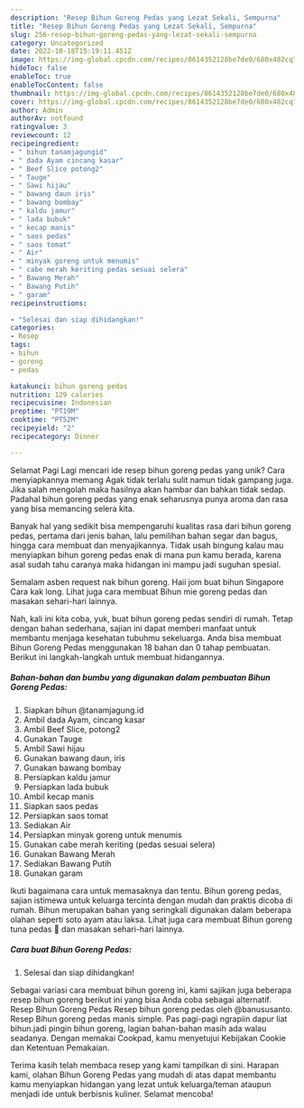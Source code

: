 ```yaml
---
description: "Resep Bihun Goreng Pedas yang Lezat Sekali, Sempurna"
title: "Resep Bihun Goreng Pedas yang Lezat Sekali, Sempurna"
slug: 256-resep-bihun-goreng-pedas-yang-lezat-sekali-sempurna
category: Uncategorized
date: 2022-10-18T15:19:11.451Z
image: https://img-global.cpcdn.com/recipes/8614352128be7de0/680x482cq70/bihun-goreng-pedas-foto-resep-utama.jpg
hideToc: false
enableToc: true
enableTocContent: false
thumbnail: https://img-global.cpcdn.com/recipes/8614352128be7de0/680x482cq70/bihun-goreng-pedas-foto-resep-utama.jpg
cover: https://img-global.cpcdn.com/recipes/8614352128be7de0/680x482cq70/bihun-goreng-pedas-foto-resep-utama.jpg
author: Admin
authorAv: notfound
ratingvalue: 3
reviewcount: 12
recipeingredient:
- " bihun tanamjagungid"
- " dada Ayam cincang kasar"
- " Beef Slice potong2"
- " Tauge"
- " Sawi hijau"
- " bawang daun iris"
- " bawang bombay"
- " kaldu jamur"
- " lada bubuk"
- " kecap manis"
- " saos pedas"
- " saos tomat"
- " Air"
- " minyak goreng untuk menumis"
- " cabe merah keriting pedas sesuai selera"
- " Bawang Merah"
- " Bawang Putih"
- " garam"
recipeinstructions:

- "Selesai dan siap dihidangkan!"
categories:
- Resep
tags:
- bihun
- goreng
- pedas

katakunci: bihun goreng pedas 
nutrition: 129 calories
recipecuisine: Indonesian
preptime: "PT19M"
cooktime: "PT52M"
recipeyield: "2"
recipecategory: Dinner

---
```



Selamat Pagi Lagi mencari ide resep bihun goreng pedas yang unik? Cara menyiapkannya memang Agak tidak terlalu sulit namun tidak gampang juga. Jika salah mengolah maka hasilnya akan hambar dan bahkan tidak sedap. Padahal bihun goreng pedas yang enak seharusnya punya aroma dan rasa yang bisa memancing selera kita.


Banyak hal yang sedikit bisa mempengaruhi kualitas rasa dari bihun goreng pedas, pertama dari jenis bahan, lalu pemilihan bahan segar dan bagus, hingga cara membuat dan menyajikannya. Tidak usah bingung kalau mau menyiapkan bihun goreng pedas enak di mana pun kamu berada, karena asal sudah tahu caranya maka hidangan ini mampu jadi suguhan spesial.

Semalam asben request nak bihun goreng. Haii jom buat bihun Singapore Cara kak long. Lihat juga cara membuat Bihun mie goreng pedas dan masakan sehari-hari lainnya.


Nah, kali ini kita coba, yuk, buat bihun goreng pedas sendiri di rumah. Tetap dengan bahan sederhana, sajian ini dapat memberi manfaat untuk membantu menjaga kesehatan tubuhmu sekeluarga. Anda bisa membuat Bihun Goreng Pedas menggunakan 18 bahan dan 0 tahap pembuatan. Berikut ini langkah-langkah untuk membuat hidangannya.

<!--inarticleads1-->

##### Bahan-bahan dan bumbu yang digunakan dalam pembuatan Bihun Goreng Pedas:

1. Siapkan  bihun @tanamjagung.id
1. Ambil  dada Ayam, cincang kasar
1. Ambil  Beef Slice, potong2
1. Gunakan  Tauge
1. Ambil  Sawi hijau
1. Gunakan  bawang daun, iris
1. Gunakan  bawang bombay
1. Persiapkan  kaldu jamur
1. Persiapkan  lada bubuk
1. Ambil  kecap manis
1. Siapkan  saos pedas
1. Persiapkan  saos tomat
1. Sediakan  Air
1. Persiapkan  minyak goreng untuk menumis
1. Gunakan  cabe merah keriting (pedas sesuai selera)
1. Gunakan  Bawang Merah
1. Sediakan  Bawang Putih
1. Gunakan  garam


Ikuti bagaimana cara untuk memasaknya dan tentu. Bihun goreng pedas, sajian istimewa untuk keluarga tercinta dengan mudah dan praktis dicoba di rumah. Bihun merupakan bahan yang seringkali digunakan dalam beberapa olahan seperti soto ayam atau laksa. Lihat juga cara membuat Bihun goreng tuna pedas 🍝 dan masakan sehari-hari lainnya. 

<!--inarticleads2-->

##### Cara buat Bihun Goreng Pedas:


1. Selesai dan siap dihidangkan!

Sebagai variasi cara membuat bihun goreng ini, kami sajikan juga beberapa resep bihun goreng berikut ini yang bisa Anda coba sebagai alternatif. Resep Bihun Goreng Pedas Resep bihun goreng pedas oleh @banususanto. Resep Bihun goreng pedas manis simple. Pas pagi-pagi ngrapiin dapur liat bihun.jadi pingin bihun goreng, lagian bahan-bahan masih ada walau seadanya. Dengan memakai Cookpad, kamu menyetujui Kebijakan Cookie dan Ketentuan Pemakaian. 

Terima kasih telah membaca resep yang kami tampilkan di sini. Harapan kami, olahan Bihun Goreng Pedas yang mudah di atas dapat membantu kamu menyiapkan hidangan yang lezat untuk keluarga/teman ataupun menjadi ide untuk berbisnis kuliner. Selamat mencoba!
